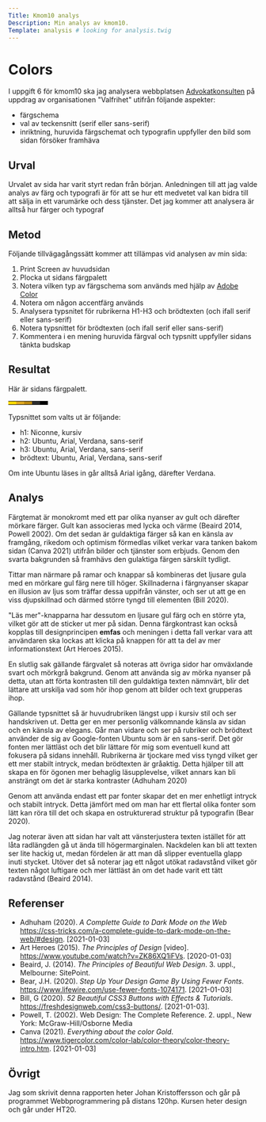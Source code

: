 ```yaml
---
Title: Kmom10 analys
Description: Min analys av kmom10.
Template: analysis # looking for analysis.twig
---
```


# Colors

I uppgift 6 för kmom10 ska jag analysera webbplatsen [Advokatkonsulten](https://www.student.bth.se/~joki20/dbwebb-kurser/design/me/kmom10/) på uppdrag av organisationen "Valfrihet" utifrån följande aspekter:

- färgschema
- val av teckensnitt (serif eller sans-serif)
- inriktning, huruvida färgschemat och typografin uppfyller den bild som sidan försöker framhäva

## Urval

Urvalet av sida har varit styrt redan från början. Anledningen till att jag valde analys av färg och typografi är för att se hur ett medvetet val kan bidra till att sälja in ett varumärke och dess tjänster. Det jag kommer att analysera är alltså hur färger och typograf

## Metod

Följande tillvägagångssätt kommer att tillämpas vid analysen av min sida:

1. Print Screen av huvudsidan
2. Plocka ut sidans färgpalett
3. Notera vilken typ av färgschema som används med hjälp av [Adobe Color](https://color.adobe.com/sv/create/color-wheel)
4. Notera om någon accentfärg används
5. Analysera typsnitet för rubrikerna H1-H3 och brödtexten (och ifall serif eller sans-serif)
6. Notera typsnittet för brödtexten (och ifall serif eller sans-serif)
7. Kommentera i en mening huruvida färgval och typsnitt uppfyller sidans tänkta budskap



## Resultat

Här är sidans färgpalett.

<table class="color-table">
    <tr class="color-scheme">
        <td class="button-color" style="background-color: #ffd700"></td>
        <td class="base-color" style="background-color: #daa520"></td>
        <td class="hover-color" style="background-color: #b88612"></td>
        <td class="divider-color" style="background-color: #2d2d2d"></td>
        <td class="bg-color" style="background-color: #000000"></td>
    </tr>
</table>

Typsnittet som valts ut är följande:

- h1: Niconne, kursiv
- h2: Ubuntu, Arial, Verdana, sans-serif
- h3: Ubuntu, Arial, Verdana, sans-serif
- brödtext: Ubuntu, Arial, Verdana, sans-serif

Om inte Ubuntu läses in går alltså Arial igång, därefter Verdana.

## Analys

Färgtemat är monokromt med ett par olika nyanser av gult och därefter mörkare färger. Gult kan associeras med lycka och värme (Beaird 2014, Powell 2002). Om det sedan är guldaktiga färger så kan en känsla av framgång, rikedom och optimism förmedlas vilket verkar vara tanken bakom sidan (Canva 2021) utifrån bilder och tjänster som erbjuds. Genom den svarta bakgrunden så framhävs den gulaktiga färgen särskilt tydligt.

Tittar man närmare på ramar och knappar så kombineras det ljusare gula med en mörkare gul färg nere till höger. Skillnaderna i färgnyanser skapar en illusion av ljus som träffar dessa uppifrån vänster, och ser ut att ge en viss djupskillnad och därmed större tyngd till elementen (Bill 2020).

"Läs mer"-knapparna har dessutom en ljusare gul färg och en större yta, vilket gör att de sticker ut mer på sidan. Denna färgkontrast kan också kopplas till designprincipen <strong>emfas</strong> och meningen i detta fall verkar vara att användaren ska lockas att klicka på knappen för att ta del av mer informationstext (Art Heroes 2015).

En slutlig sak gällande färgvalet så noteras att övriga sidor har omväxlande svart och mörkgrå bakgrund. Genom att använda sig av mörka nyanser på detta, utan att förta kontrasten till den guldaktiga texten nämnvärt, blir det lättare att urskilja vad som hör ihop genom att bilder och text grupperas ihop.

Gällande typsnittet så är huvudrubriken längst upp i kursiv stil och ser handskriven ut. Detta ger en mer personlig välkomnande känsla av sidan och en känsla av elegans. Går man vidare och ser på rubriker och brödtext använder de sig av Google-fonten Ubuntu som är en sans-serif. Det gör fonten mer lättläst och det blir lättare för mig som eventuell kund att fokusera på sidans innehåll. Rubrikerna är tjockare med viss tyngd vilket ger ett mer stabilt intryck, medan brödtexten är gråaktig. Detta hjälper till att skapa en för ögonen mer behaglig läsupplevelse, vilket annars kan bli ansträngt om det är starka kontraster (Adhuham 2020)

Genom att använda endast ett par fonter skapar det en mer enhetligt intryck och stabilt intryck. Detta jämfört med om man har ett flertal olika fonter som lätt kan röra till det och skapa en ostrukturerad struktur på typografin (Bear 2020).

Jag noterar även att sidan har valt att vänsterjustera texten istället för att låta radlängden gå ut ända till högermarginalen. Nackdelen kan bli att texten ser lite hackig ut, medan fördelen är att man då slipper eventuella glapp inuti stycket. Utöver det så noterar jag ett något utökat radavstånd vilket gör texten något luftigare och mer lättläst än om det hade varit ett tätt radavstånd (Beaird 2014).

## Referenser
- Adhuham (2020). <em>A Complette Guide to Dark Mode on the Web</em> https://css-tricks.com/a-complete-guide-to-dark-mode-on-the-web/#design. [2021-01-03]
- Art Heroes (2015). <em>The Principles of Design</em> [video]. https://www.youtube.com/watch?v=ZK86XQ1iFVs. [2020-01-03]
- Beaird, J. (2014). <em>The Principles of Beautiful Web Design</em>. 3. uppl., Melbourne: SitePoint.
- Bear, J.H. (2020). <em>Step Up Your Design Game By Using Fewer Fonts</em>. https://www.lifewire.com/use-fewer-fonts-1074171. [2021-01-03]
- Bill, G (2020). <em>52 Beautiful CSS3 Buttons with Effects & Tutorials</em>. https://freshdesignweb.com/css3-buttons/. [2021-01-03].
- Powell, T. (2002). Web Design: The Complete Reference. 2. uppl., New York: McGraw-Hill/Osborne Media
- Canva (2021). <em>Everything about the color Gold</em>. https://www.tigercolor.com/color-lab/color-theory/color-theory-intro.htm. [2021-01-03]

## Övrigt

Jag som skrivit denna rapporten heter Johan Kristoffersson och går på programmet Webbprogrammering på distans 120hp. Kursen heter design och går under HT20.
